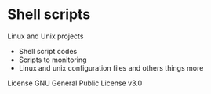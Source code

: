 # Shell scripts

Linux and Unix projects 

- Shell script codes
- Scripts to monitoring
- Linux and unix configuration files and others things more



License
GNU General Public License v3.0

